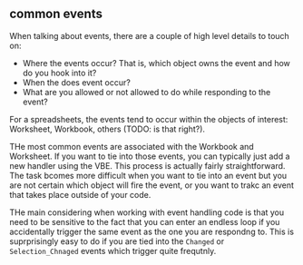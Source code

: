 ## common events

When talking about events, there are a couple of high level details to touch on:

- Where the events occur? That is, which object owns the event and how do you hook into it?
- When the does event occur?
- What are you allowed or not allowed to do while responding to the event?

For a spreadsheets, the events tend to occur within the objects of interest: Worksheet, Workbook, others (TODO: is that right?).

THe most common events are associated with the Workbook and Worksheet. If you want to tie into those events, you can typically just add a new handler using the VBE. This process is actually fairly straightforward. The task bcomes more difficult when you want to tie into an event but you are not certain which object will fire the event, or you want to trakc an event that takes place outside of your code.

THe main considering when working with event handling code is that you need to be sensitive to the fact that you can enter an endless loop if you accidentally trigger the same event as the one you are respondng to. This is suprprisingly easy to do if you are tied into the `Changed` or `Selection_Chnaged` events which trigger quite frequtnly.
